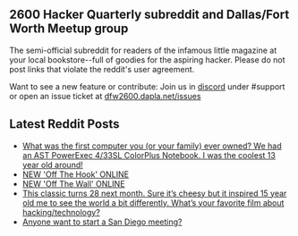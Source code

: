 ## 2600 Hacker Quarterly subreddit and Dallas/Fort Worth Meetup group
The semi-official subreddit for readers of the infamous little magazine at your local bookstore--full of goodies for the aspiring hacker. Please do not post links that violate the reddit's user agreement.

Want to see a new feature or contribute: 
Join us in [discord](https://dfw2600.dapla.net/chat) under #support or open an issue ticket at [dfw2600.dapla.net/issues](https://dfw2600.dapla.net/issues)

## Latest Reddit Posts
<!-- BLOG-POST-LIST:START -->
- [What was the first computer you (or your family) ever owned? We had an AST PowerExec 4/33SL ColorPlus Notebook. I was the coolest 13 year old around!](https://www.reddit.com/r/2600/comments/16a4t11/what_was_the_first_computer_you_or_your_family/)
- [NEW 'Off The Hook' ONLINE](https://2600.com/hook/30-08-2023)
- [NEW 'Off The Wall' ONLINE](https://2600.com/wall/29-08-2023)
- [This classic turns 28 next month. Sure it’s cheesy but it inspired 15 year old me to see the world a bit differently. What’s your favorite film about hacking/technology?](https://www.reddit.com/r/2600/comments/161zv44/this_classic_turns_28_next_month_sure_its_cheesy/)
- [Anyone want to start a San Diego meeting?](https://www.reddit.com/r/2600/comments/15zske0/anyone_want_to_start_a_san_diego_meeting/)
<!-- BLOG-POST-LIST:END -->
